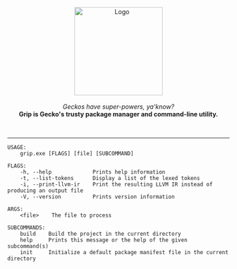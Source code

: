 <p align="center">
  <img alt="Logo" width="200" src="https://i.ibb.co/Sm4L9Mq/Grip-Logo-01.png" />
  <br/>
  <br/>
  <i>Geckos have super-powers, ya'know?</i>
  <br/>
  <strong align="center">Grip is Gecko's trusty package manager and command-line utility.</strong>
</p>
<br/>
<hr/>

```
USAGE:
    grip.exe [FLAGS] [file] [SUBCOMMAND]

FLAGS:
    -h, --help             Prints help information
    -t, --list-tokens      Display a list of the lexed tokens
    -i, --print-llvm-ir    Print the resulting LLVM IR instead of producing an output file
    -V, --version          Prints version information

ARGS:
    <file>    The file to process

SUBCOMMANDS:
    build    Build the project in the current directory
    help     Prints this message or the help of the given subcommand(s)
    init     Initialize a default package manifest file in the current directory
```

